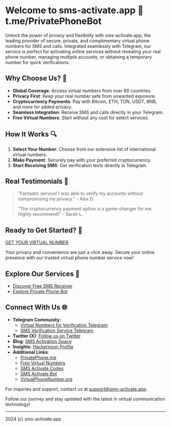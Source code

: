 # Welcome to sms-activate.app 📲 t.me/PrivatePhoneBot

Unlock the power of privacy and flexibility with sms-activate.app, the leading provider of secure, private, and complimentary virtual phone numbers for SMS and calls. Integrated seamlessly with Telegram, our service is perfect for activating online services without revealing your real phone number, managing multiple accounts, or obtaining a temporary number for quick verifications.

## Why Choose Us? 🌟

- **Global Coverage**: Access virtual numbers from over 60 countries.
- **Privacy First**: Keep your real number safe from unwanted exposure.
- **Cryptocurrency Payments**: Pay with Bitcoin, ETH, TON, USDT, BNB, and more for added privacy.
- **Seamless Integration**: Receive SMS and calls directly in your Telegram.
- **Free Virtual Numbers**: Start without any cost for select services.

## How It Works 🔍

1. **Select Your Number**: Choose from our extensive list of international virtual numbers.
2. **Make Payment**: Securely pay with your preferred cryptocurrency.
3. **Start Receiving SMS**: Get verification texts directly in Telegram.

## Real Testimonials 💬

> "Fantastic service! I was able to verify my accounts without compromising my privacy." - Alex D.
>
> "The cryptocurrency payment option is a game-changer for me. Highly recommend!" - Sarah L.

## Ready to Get Started? 🚀

[GET YOUR VIRTUAL NUMBER](/get-started.md)

Your privacy and convenience are just a click away. Secure your online presence with our trusted virtual phone number service now!

## Explore Our Services 💼

- [Discover Free SMS Receiver](https://t.me/FreeSmsReceiver)
- [Explore Private Phone Bot](https://t.me/PrivatePhoneBot)

## Connect With Us 🌐
- **Telegram Community**:
  - [Virtual Numbers for Verification Telegram](https://t.me/VirtualNumbersForVerification)
  - [SMS Verification Service Telegram](https://t.me/SmsVerificationService)
- **Twitter (X)**: [Follow us on Twitter](https://twitter.com/PrivatePhoneBot)
- **Blog**: [SMS Activation Space](https://sms-activate.space/)
- **Insights**: [Hackernoon Profile](https://hackernoon.com/u/privatephonebot)
- **Additional Links**:
  - [PrivatePhone.me](https://privatephone.me)
  - [Free Virtual Numbers](https://freevirtualnumbers.com)
  - [SMS Activate Codes](https://sms-activate.codes)
  - [SMS Activate Bot](https://sms-activate.bot)
  - [VirtualPhoneNumber.org](https://virtualphonenumber.org)

For inquiries and support, contact us at [support@sms-activate.app](mailto:support@sms-activate.app).

Follow our journey and stay updated with the latest in virtual communication technology!

---

2024 (c) sms-activate.app
